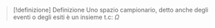 >[!definizione] Definizione
>Uno spazio campionario, detto anche degli eventi o degli esiti è un insieme t.c:
>$\Omega$